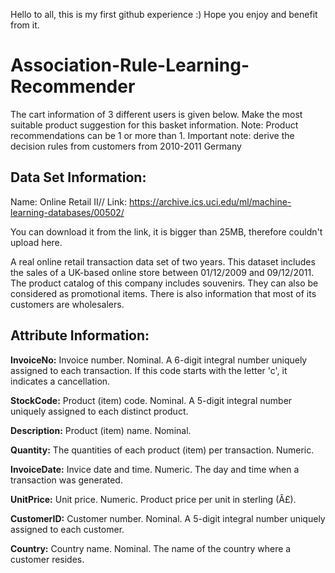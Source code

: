 Hello to all, this is my first github experience :) Hope you enjoy and benefit from it.

# Association-Rule-Learning-Recommender



The cart information of 3 different users is given below. 
Make the most suitable product suggestion for this basket information. 
Note: Product recommendations can be 1 or more than 1. 
Important note: derive the decision rules from customers from 2010-2011 Germany

## Data Set Information:
Name: Online Retail II//
Link: https://archive.ics.uci.edu/ml/machine-learning-databases/00502/ 

You can download it from the link, it is bigger than 25MB, therefore couldn't upload here.

A real online retail transaction data set of two years.
This dataset includes the sales of a UK-based online store between 01/12/2009 and 09/12/2011.
The product catalog of this company includes souvenirs. They can also be considered as promotional items.
There is also information that most of its customers are wholesalers.



## Attribute Information:
**InvoiceNo:** Invoice number. Nominal. A 6-digit integral number uniquely assigned to each transaction. If this code starts with the letter 'c', it indicates a cancellation.

**StockCode:** Product (item) code. Nominal. A 5-digit integral number uniquely assigned to each distinct product.

**Description:** Product (item) name. Nominal.

**Quantity:** The quantities of each product (item) per transaction. Numeric.

**InvoiceDate:** Invice date and time. Numeric. The day and time when a transaction was generated.

**UnitPrice:** Unit price. Numeric. Product price per unit in sterling (Â£).

**CustomerID:** Customer number. Nominal. A 5-digit integral number uniquely assigned to each customer.

**Country:** Country name. Nominal. The name of the country where a customer resides.
